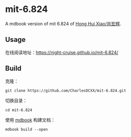 # mit-6.824
A mdbook version of mit 6.824 of [Hong Hui Xiao/肖宏辉](https://github.com/huihongxiao/MIT6.824).



## Usage

在线阅读地址：<https://night-cruise.github.io/mit-6.824/>



## Build

克隆：

```
git clone https://github.com/CharlesDCXX/mit-6.824.git
```

切换目录：

```
cd mit-6.824
```

使用 [mdbook](https://github.com/rust-lang/mdBook) 构建文档：

```
mdbook build --open
```
